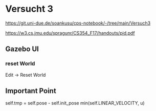 # Versucht 3
https://git.uni-due.de/soankusu/cps-notebook/-/tree/main/Versuch3

https://w3.cs.jmu.edu/spragunr/CS354_F17/handouts/pid.pdf

## Gazebo UI
### reset World
Edit -> Reset World

## Important Point
self.tmp = self.pose - self.init_pose
min(self.LINEAR_VELOCITY, u)